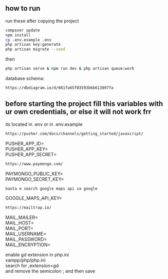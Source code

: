 
## how to run  
run these after copying the project
```bash
composer update  
npm install  
cp .env.example .env  
php artisan key:generate  
php artisan migrate --seed
```
then
```bash
php artisan serve & npm run dev & php artisan queue:work
```

database schema: 
```bash
https://dbdiagram.io/d/661fa65f03593b6b613897fa
```
## before starting the project fill this variables with ur own credentials, or else it will not work frr    
its located in .env or in .env.example

```bash
https://pusher.com/docs/channels/getting_started/javascript/
```
PUSHER_APP_ID=   
PUSHER_APP_KEY=   
PUSHER_APP_SECRET=  

```bash
https://www.paymongo.com/
```
PAYMONGO_PUBLIC_KEY=  
PAYMONGO_SECRET_KEY=  

```bash
basta e search google maps api sa google
```
GOOGLE_MAPS_API_KEY=  

```bash
https://mailtrap.io/
```
MAIL_MAILER=  
MAIL_HOST=  
MAIL_PORT=  
MAIL_USERNAME=  
MAIL_PASSWORD=  
MAIL_ENCRYPTION=  

enable gd extension in php.ini  
xampp/php/php.ini  
search for ;extension=gd    
and remove the semicolon ; and then save  

